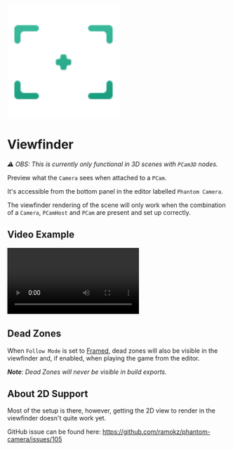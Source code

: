 <img src="./assets/icons/feature-viewfinder.svg" height="256" width="256"/>

# Viewfinder
_⚠️ OBS: This is currently only functional in 3D scenes with `PCam3D` nodes._

Preview what the `Camera` sees when attached to a `PCam`.

It's accessible from the bottom panel in the editor labelled `Phantom Camera`.

The viewfinder rendering of the scene will only work when the combination of a `Camera`, `PCamHost` and `PCam` are present and set up correctly.

## Video Example
<video controls>
<source src="./assets/videos/viewfinder.mp4">
</video>

## Dead Zones
When `Follow Mode` is set to [Framed](./follow-modes/framed.md), dead zones will also be visible in the viewfinder and, if enabled, when playing the game from the editor.

_**Note**: Dead Zones will never be visible in build exports._

## About 2D Support
Most of the setup is there, however, getting the 2D view to render in the viewfinder doesn't quite work yet.

GitHub issue can be found here: https://github.com/ramokz/phantom-camera/issues/105